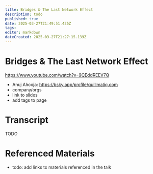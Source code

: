 ```yaml
---
title: Bridges & The Last Network Effect
description: todo
published: true
date: 2025-03-27T21:49:51.425Z
tags: 
editor: markdown
dateCreated: 2025-03-27T21:27:15.139Z
---
```


# Bridges & The Last Network Effect
https://www.youtube.com/watch?v=9QEddREEV7Q
- Anuj Ahooja: https://bsky.app/profile/quillmatiq.com
- company/orgs
- link to slides
- add tags to page

# Transcript
TODO

# Referenced Materials
- todo: add links to materials referenced in the talk